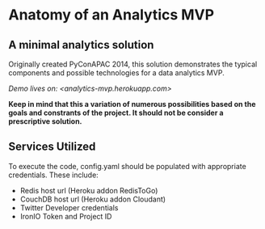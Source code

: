 Anatomy of an Analytics MVP
===========================

A minimal analytics solution
----------------------------

Originally created PyConAPAC 2014, this solution demonstrates the typical components and possible technologies for a data analytics MVP.

_Demo lives on: <analytics-mvp.herokuapp.com>_

**Keep in mind that this a variation of numerous possibilities based on the goals and constrants of the project. It should not be consider a prescriptive solution.**

## Services Utilized

To execute the code, config.yaml should be populated with appropriate credentials. These include:

- Redis host url (Heroku addon RedisToGo)
- CouchDB host url (Heroku addon Cloudant)
- Twitter Developer credentials
- IronIO Token and Project ID

